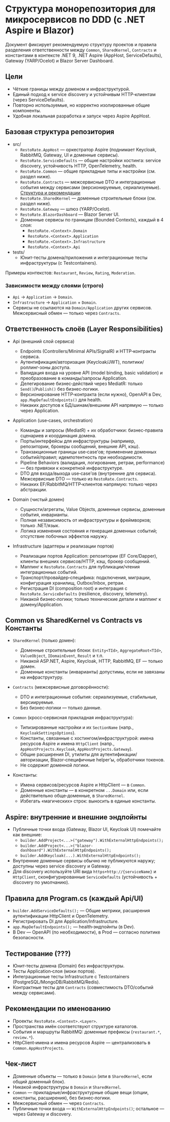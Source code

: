 # Структура монорепозитория для микросервисов по DDD (с .NET Aspire и Blazor)

Документ фиксирует рекомендуемую структуру проектов и правила разделения ответственности между `Common`, `SharedKernel`, `Contracts` и константами в контексте .NET 9, .NET Aspire (AppHost, ServiceDefaults), Gateway (YARP/Ocelot) и Blazor Server Dashboard.

## Цели
- Чёткие границы между доменом и инфраструктурой.
- Единый подход к service discovery и устойчивым HTTP‑клиентам (через ServiceDefaults).
- Повторно используемые, но корректно изолированные общие компоненты.
- Удобная локальная разработка и запуск через Aspire AppHost.

## Базовая структура репозитория

- src/
  - `RestoRate.AppHost` — оркестратор Aspire (поднимает Keycloak, RabbitMQ, Gateway, UI и доменные сервисы).
  - `RestoRate.ServiceDefaults` — общие настройки хостинга: service discovery, устойчивость HTTP, OpenTelemetry, health.
  - `RestoRate.Common` — общие прикладные типы и настройки (см. раздел ниже).
  - `RestoRate.Contracts` — межсервисные DTO и интеграционные события между сервисами (версионируемые, сериализуемые). [Структура и рекомендации](./layout.contracts.md)
  - `RestoRate.SharedKernel` — доменные строительные блоки (см. раздел ниже).
  - `RestoRate.Gateway` — шлюз (YARP/Ocelot).
  - `RestoRate.BlazorDashboard` — Blazor Server UI.
  - Доменные сервисы по границам (Bounded Contexts), каждый в 4 слоя:
    - `RestoRate.<Context>.Domain`
    - `RestoRate.<Context>.Application`
    - `RestoRate.<Context>.Infrastructure`
    - `RestoRate.<Context>.Api`
- tests/
  - Юнит‑тесты домена/приложения и интеграционные тесты инфраструктуры (с Testcontainers).

Примеры контекстов: `Restaurant`, `Review`, `Rating`, `Moderation`.

### Зависимости между слоями (строго)
- `Api` → `Application` → `Domain`.
- `Infrastructure` → `Application` + `Domain`.
- Сервисы не ссылаются на `Domain/Application` других сервисов. Межсервисный обмен — только через `Contracts`.

## Ответственность слоёв (Layer Responsibilities)

- Api (внешний слой сервиса)
  - Endpoints (Controllers/Minimal APIs/SignalR) и HTTP‑контракты сервиса.
  - Аутентификация/авторизация (Keycloak/JWT), политики/роллинг‑зоны доступа.
  - Валидация входа на уровне API (model binding, basic validation) и преобразование в команды/запросы Application.
  - Делегирование бизнес‑действий через MediatR: только `Send()`/`Publish()` без бизнес‑логики.
  - Версионирование HTTP‑контракта (если нужно), OpenAPI в Dev, `app.MapDefaultEndpoints()` для health.
  - Никаких доступов к БД/шинам/внешним API напрямую — только через Application.

- Application (use‑cases, orchestration)
  - Команды и запросы (MediatR) + их обработчики: бизнес‑правила сценариев и координация домена.
  - Порты/интерфейсы для инфраструктуры (например, репозитории, брокеры сообщений, внешние API, кэш).
  - Транзакционные границы use‑case’ов; применение доменных событий/правил; идемпотентность при необходимости.
  - Pipeline Behaviors (валидация, логирование, ретраи, performance) — без привязки к конкретной инфраструктуре.
  - DTO для входа/выхода use‑case’ов (внутренние для сервиса). Межсервисные DTO — только из `RestoRate.Contracts`.
  - Никаких EF/RabbitMQ/HTTP‑клиентов напрямую: только через абстракции.

- Domain (чистый домен)
  - Сущности/агрегаты, Value Objects, доменные сервисы, доменные события, инварианты.
  - Полная независимость от инфраструктуры и фреймворков; только .NET/язык.
  - Логика изменения состояния и генерация доменных событий; отсутствие побочных эффектов наружу.

- Infrastructure (адаптеры и реализации портов)
  - Реализации портов Application: репозитории (EF Core/Dapper), клиенты внешних сервисов/HTTP, кэш, брокер сообщений.
  - Маппинг к `RestoRate.Contracts` для публикации/чтения интеграционных событий.
  - Транспорт/провайдер‑специфика: подключения, миграции, конфигурация хранилищ, Outbox/Inbox, ретраи.
  - Регистрация DI (composition root) и интеграция с `RestoRate.ServiceDefaults` (resilience, discovery, telemetry).
  - Никакой бизнес‑логики; только технические детали и маппинг к домену/Application.

## Common vs SharedKernel vs Contracts vs Константы

- `SharedKernel` (только домен):
  - Доменные строительные блоки: `Entity<TId>`, `AggregateRoot<TId>`, `ValueObject`, `IDomainEvent`, `Result` и т.п.
  - Никакой ASP.NET, Aspire, Keycloak, HTTP, RabbitMQ, EF — только домен.
  - Доменные константы (инварианты) допустимы, если не завязаны на инфраструктуру.

- `Contracts` (межсервисные договорённости):
  - DTO и интеграционные события: сериализуемые, стабильные, версиируемые.
  - Без бизнес‑логики — только данные.

- `Common` (кросс‑сервисная прикладная инфраструктура):
  - Типизированные настройки и их `SectionName` (напр., `KeycloakSettingsOptions`).
  - Константы, связанные с хостингом/инфраструктурой: имена ресурсов Aspire и имена `HttpClient` (напр., `AppHostProjects.Keycloak`, `AppHostProjects.Gateway`).
  - Общие расширения DI, утилиты для аутентификации/авторизации, Blazor‑специфичные helper’ы, обработчики токенов.
  - Не содержит доменной логики.

- Константы:
  - Имена сервисов/ресурсов Aspire и HttpClient — в `Common`.
  - Доменные константы — в конкретном `...Domain` или, если действительно обще‑доменные, в `SharedKernel`.
  - Избегать «магических» строк: выносить в единые константы.

## Aspire: внутренние и внешние эндпойнты
- Публичные точки входа (Gateway, Blazor UI, Keycloak UI) помечайте как внешние:
  - `builder.AddProject<...>("gateway").WithExternalHttpEndpoints();`
  - `builder.AddProject<...>("blazor-dashboard").WithExternalHttpEndpoints();`
  - `builder.AddKeycloak(...).WithExternalHttpEndpoints();`
- Внутренние доменные сервисы обычно не публикуются наружу; доступны через service discovery и Gateway.
- Для discovery используйте URI вида `https+http://{serviceName}` и `HttpClient`, сконфигурированные `ServiceDefaults` (устойчивость + discovery по умолчанию).

## Правила для Program.cs (каждый Api/UI)
- `builder.AddServiceDefaults();` — Общие метрики, расширения аутентификации HttpClient и OpenTelemetry.
- Регистрировать DI для Application/Infrastructure.
- `app.MapDefaultEndpoints();` — health‑эндпойнты (в Dev).
- В Dev — OpenAPI (по необходимости), в Prod — согласно политике безопасности.

## Тестирование (???)
- Юнит‑тесты домена (Domain) без инфраструктуры.
- Тесты Application‑слоя (моки портов).
- Интеграционные тесты Infrastructure с Testcontainers (PostgreSQL/MongoDB/RabbitMQ/Redis).
- Контрактные тесты для `Contracts` (совместимость DTO/событий между сервисами).

## Рекомендации по именованию
- Проекты: `RestoRate.<Context>.<Layer>`.
- Пространства имён соответствуют структуре каталогов.
- События и маршруты RabbitMQ: доменные префиксы (`restaurant.*`, `review.*`).
- HttpClient‑имена и имена ресурсов Aspire — централизовать в `Common.AppHostProjects`.

## Чек‑лист
- Доменные объекты — только в `Domain` (или в `SharedKernel`, если общий доменный блок).
- Никакой инфраструктуры в `Domain` и `SharedKernel`.
- `Common` — прикладные/инфраструктурные общие вещи (опции, константы, расширения), без бизнес‑логики.
- Межсервисный обмен — через `Contracts`.
- Публичные точки входа — `WithExternalHttpEndpoints()`; остальное — через Gateway и discovery.
